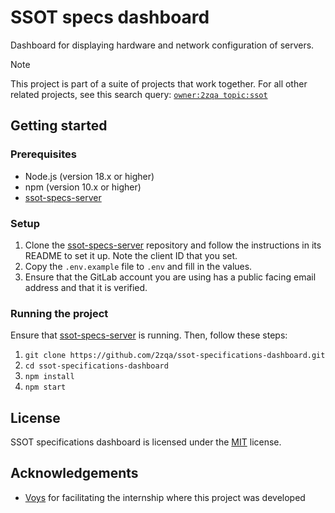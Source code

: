 # SSOT specs dashboard

Dashboard for displaying hardware and network configuration of servers.

> [!NOTE]
> This project is part of a suite of projects that work together. For all other related projects, see this search query: [`owner:2zqa topic:ssot`](https://github.com/search?q=owner%3A2zqa+topic%3Assot&type=repositories)

## Getting started

### Prerequisites

- Node.js (version 18.x or higher)
- npm (version 10.x or higher)
- [ssot-specs-server]

### Setup

1. Clone the [ssot-specs-server] repository and follow the instructions in its README to set it up. Note the client ID that you set.
2. Copy the `.env.example` file to `.env` and fill in the values.
3. Ensure that the GitLab account you are using has a public facing email address and that it is verified.

### Running the project

Ensure that [ssot-specs-server] is running. Then, follow these steps:

1. `git clone https://github.com/2zqa/ssot-specifications-dashboard.git`
2. `cd ssot-specifications-dashboard`
3. `npm install`
4. `npm start`

## License

SSOT specifications dashboard is licensed under the [MIT](LICENSE) license.

## Acknowledgements

- [Voys](https://www.voys.nl/) for facilitating the internship where this project was developed

[ssot-specs-server]:https://github.com/2zqa/ssot-specs-server
